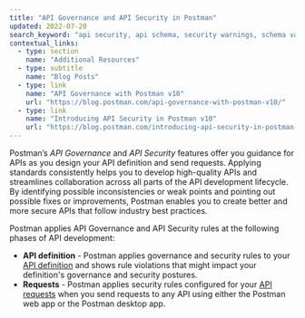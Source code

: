 ```yaml
---
title: "API Governance and API Security in Postman"
updated: 2022-07-20
search_keyword: "api security, api schema, security warnings, schema validation, security validation, api security audit, api security scan, api schema vulnerabilities, security audit"
contextual_links:
  - type: section
    name: "Additional Resources"
  - type: subtitle
    name: "Blog Posts"
  - type: link
    name: "API Governance with Postman v10"
    url: "https://blog.postman.com/api-governance-with-postman-v10/"
  - type: link
    name: "Introducing API Security in Postman v10"
    url: "https://blog.postman.com/introducing-api-security-in-postman-v10/"
---
```


Postman’s _API Governance_ and _API Security_ features offer you guidance for APIs as you design your API definition and send requests. Applying standards consistently helps you to develop high-quality APIs and streamlines collaboration across all parts of the API development lifecycle. By identifying possible inconsistencies or weak points and pointing out possible fixes or improvements, Postman enables you to create better and more secure APIs that follow industry best practices.

Postman applies API Governance and API Security rules at the following phases of API development:

* **API definition** - Postman applies governance and security rules to your [API definition](/docs/api-governance/api-definition/api-definition-warnings/) and shows rule violations that might impact your definition's governance and security postures.
* **Requests** - Postman applies security rules configured for your [API requests](/docs/api-governance/api-testing/api-testing-warnings/) when you send requests to any API using either the Postman web app or the Postman desktop app.
